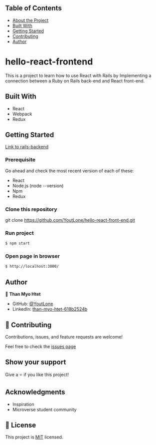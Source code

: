 ## Table of Contents

* [About the Project](#hello-react-frontend)
* [Built With](#built-with)
* [Getting Started](#getting-started)
* [Contributing](#🤝-contributing)
* [Author](#author)


#  hello-react-frontend
This is a project to learn how to use React with Rails by Implementing a connection between a Ruby on Rails back-end and React front-end.

## Built With
- React
- Webpack
- Redux

## Getting Started
[Link to rails-backend](https://github.com/YoutLone/hello-rails-back-end.git)

### Prerequisite
Go ahead and check the most recent version of each of these:
- React
- Node.js (node --version)
- Npm
- Redux

### Clone this repository
git clone https://github.com/YoutLone/hello-react-front-end.git

### Run project

```bash
$ npm start

```

### Open page in browser

```bash
$ http://localhost:3000/
```

## Author

👤 **Than Myo Htet**

- GitHub: [@YoutLone](https://github.com/YoutLone)
- LinkedIn: [than-myo-htet-618b2524b](https://linkedin.com/in/than-myo-htet-618b2524b)

## 🤝 Contributing

Contributions, issues, and feature requests are welcome!

Feel free to check the [issues page](https://github.com/YoutLone/hello-react-front-end/issues)

## Show your support

Give a ⭐️ if you like this project!

## Acknowledgments

- Inspiration
- Microverse student community

## 📝 License

This project is [MIT](./LICENSE) licensed.
